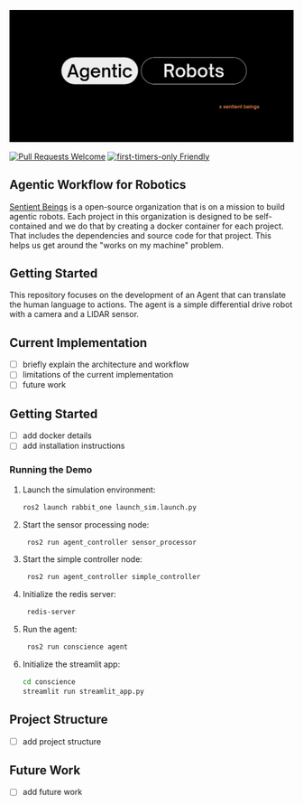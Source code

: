 ![Sentient Beings Banner](./banner.png)

[![Pull Requests Welcome](https://img.shields.io/badge/PRs-welcome-brightgreen.svg?style=flat)](http://makeapullrequest.com)
[![first-timers-only Friendly](https://img.shields.io/badge/first--timers--only-friendly-blue.svg)](http://www.firsttimersonly.com/)

## Agentic Workflow for Robotics 

[Sentient Beings](https://sentient-beings.github.io/) is a open-source organization that is on a mission to build agentic robots. Each project in this organization is designed to be self-contained and we do that by creating a docker container for each project. That includes the dependencies and source code for that project. This helps us get around the "works on my machine" problem.

## Getting Started
This repository focuses on the development of an Agent that can translate the human language to actions. The agent is a simple differential drive robot with a camera and a LIDAR sensor.

## Current Implementation

- [ ] briefly explain the architecture and workflow
- [ ] limitations of the current implementation
- [ ] future work

## Getting Started
- [ ] add docker details
- [ ] add installation instructions

### Running the Demo

1. Launch the simulation environment:
   ```bash
   ros2 launch rabbit_one launch_sim.launch.py  
   ```

2. Start the sensor processing node:
   ```bash
    ros2 run agent_controller sensor_processor
   ```
3. Start the simple controller node:
   ```bash
    ros2 run agent_controller simple_controller
   ```
4. Initialize the redis server:
   ```bash
    redis-server
   ```
5. Run the agent:
   ```bash
    ros2 run conscience agent
   ```
6. Initialize the streamlit app:
   ```bash
   cd conscience
   streamlit run streamlit_app.py
   ```

## Project Structure

- [ ] add project structure


## Future Work

- [ ] add future work